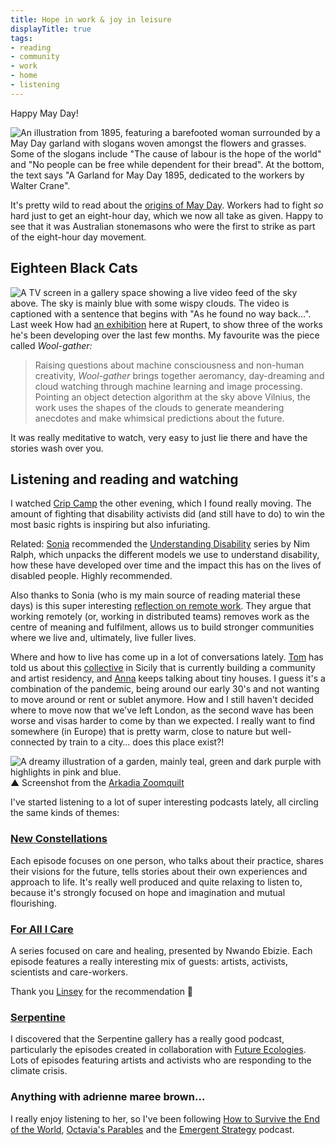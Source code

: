 ```yaml
---
title: Hope in work & joy in leisure
displayTitle: true
tags: 
- reading
- community
- work
- home
- listening
---
```


Happy May Day!

![An illustration from 1895, featuring a barefooted woman surrounded by a May Day garland with slogans woven amongst the flowers and grasses. Some of the slogans include "The cause of labour is the hope of the world" and "No people can be free while dependent for their bread". At the bottom, the text says "A Garland for May Day 1895, dedicated to the workers by Walter Crane".](https://d2w9rnfcy7mm78.cloudfront.net/11802761/original_b6b2001dcf51c173c8bf4e5e3a5bbf3d.jpg?1619866643?bc=0)

It's pretty wild to read about the [origins of May Day](https://en.wikipedia.org/wiki/International_Workers%27_Day#Origin). Workers had to fight *so* hard just to get an eight-hour day, which we now all take as given. Happy to see that it was Australian stonemasons who were the first to strike as part of the eight-hour day movement.

## Eighteen Black Cats
![A TV screen in a gallery space showing a live video feed of the sky above. The sky is mainly blue with some wispy clouds. The video is captioned with a sentence that begins with "As he found no way back…".](https://d2w9rnfcy7mm78.cloudfront.net/11802766/original_ae000c8c1d179cb5cd75914c7e1f6b87.jpg?1619866662?bc=0)
Last week How had [an exhibition](https://rupert.lt/ruperts-residencies-howard-melnyczuk-eighteen-black-cats/) here at Rupert, to show three of the works he's been developing over the last few months. My favourite was the piece called *Wool-gather:* 

> Raising questions about machine consciousness and non-human creativity, *Wool-gather* brings together aeromancy, day-dreaming and cloud watching through machine learning and image processing. Pointing an object detection algorithm at the sky above Vilnius, the work uses the shapes of the clouds to generate meandering anecdotes and make whimsical predictions about the future.

It was really meditative to watch, very easy to just lie there and have the stories wash over you.
## Listening and reading and watching

I watched [Crip Camp](https://en.wikipedia.org/wiki/Crip_Camp) the other evening, which I found really moving. The amount of fighting that disability activists did (and still have to do) to win the most basic rights is inspiring but also infuriating.

Related: [Sonia](http://soniaturcotte.com/) recommended the [Understanding Disability](https://www.drakemusic.org/blog/nim-ralph/understanding-disability/) series by Nim Ralph, which unpacks the different models we use to understand disability, how these have developed over time and the impact this has on the lives of disabled people. Highly recommended.

Also thanks to Sonia (who is my main source of reading material these days) is this super interesting [reflection on remote work](https://tinyletter.com/aworkinglibrary/letters/remote-to-who-a-working-letter). They argue that working remotely (or, working in distributed teams) removes work as the centre of meaning and fulfilment, allows us to build stronger communities where we live and, ultimately, live fuller lives.

Where and how to live has come up in a lot of conversations lately. [Tom](https://tomkkemp.com/) has told us about this [collective](https://www.instagram.com/postosegreto.it/) in Sicily that is currently building a community and artist residency, and [Anna](http://www.annareutinger.com/) keeps talking about tiny houses. I guess it's a combination of the pandemic, being around our early 30's and not wanting to move around or rent or sublet anymore. How and I still haven't decided where to move now that we've left London, as the second wave has been worse and visas harder to come by than we expected. I really want to find somewhere (in Europe) that is pretty warm, close to nature but well-connected by train to a city… does this place exist?!

![A dreamy illustration of a garden, mainly teal, green and dark purple with highlights in pink and blue.](https://d2w9rnfcy7mm78.cloudfront.net/11802760/original_15f4a3ba6ba1b415e3be297e40dd040c.jpg?1619866642?bc=0)
▲ Screenshot from the [Arkadia Zoomquilt](http://arkadia.xyz/)

I've started listening to a lot of super interesting podcasts lately, all circling the same kinds of themes:

### [New Constellations](https://newconstellations.co/listen/)

Each episode focuses on one person, who talks about their practice, shares their visions for the future, tells stories about their own experiences and approach to life. It's really well produced and quite relaxing to listen to, because it's strongly focused on hope and imagination and mutual flourishing.

### [For All I Care](https://baltic.art/for-all-i-care)

A series focused on care and healing, presented by Nwando Ebizie. Each episode features a really interesting mix of guests: artists, activists, scientists and care-workers.

Thank you [Linsey](https://www.linseyrendell.com/) for the recommendation 🌸

### [Serpentine](https://www.serpentinegalleries.org/art-and-ideas/?type=all&primary-tag=serpentine-podcast)

I discovered that the Serpentine gallery has a really good podcast, particularly the episodes created in collaboration with [Future Ecologies](https://www.futureecologies.net/). Lots of episodes featuring artists and activists who are responding to the climate crisis.

### Anything with adrienne maree brown…

I really enjoy listening to her, so I've been following [How to Survive the End of the World](https://www.endoftheworldshow.org/), [Octavia's Parables](https://www.readingoctavia.com/) and the [Emergent Strategy](https://podcasts.apple.com/us/podcast/the-emergent-strategy-podcast/id1553479340) podcast.